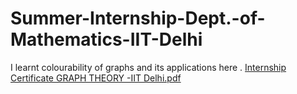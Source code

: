 # Summer-Internship-Dept.-of-Mathematics-IIT-Delhi
I learnt colourability of graphs and its applications here .
[Internship Certificate GRAPH THEORY -IIT Delhi.pdf](https://github.com/naina23456/Summer-Internship-Dept.-of-Mathematics-IIT-Delhi/files/12138485/Internship.Certificate.GRAPH.THEORY.-IIT.Delhi.pdf)
